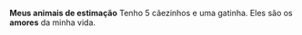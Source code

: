 **Meus animais de estimação**
Tenho 5 cãezinhos e uma gatinha.
Eles são os **amores** da minha vida.